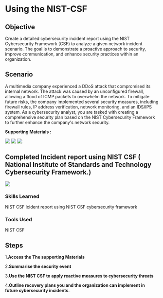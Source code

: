 # Using the NIST-CSF

## Objective

Create a detailed cybersecurity incident report using the NIST Cybersecurity Framework (CSF) to analyze a given network incident scenario. The goal is to demonstrate a proactive approach to security, improve communication, and enhance security practices within an organization.
 


## Scenario

A multimedia company experienced a DDoS attack that compromised its internal network. The attack was caused by an unconfigured firewall, allowing a flood of ICMP packets to overwhelm the network. To mitigate future risks, the company implemented several security measures, including firewall rules, IP address verification, network monitoring, and an IDS/IPS system. As a cybersecurity analyst, you are tasked with creating a comprehensive security plan based on the NIST Cybersecurity Framework to further enhance the company's network security.


**Supporting Materials :**

<a href="https://docs.google.com/document/d/1EnieOKYJyKGsVff5Gg-3-dVwrHrZ2m8Hig6tVpfKqyg/template/preview?resourcekey=0-eb5t-d69zTPLEGthIpVlXw"><img src="https://img.shields.io/badge/-GoogleDOC:Incident Report Template-FFFF?&style=for-the-badge&logo=Google&logoColor=white" /></a>
<a href="https://docs.google.com/document/d/15yCDbDCOAcJw-LTz2DeCA7UeLRfvsf176T6MA6ku6ok/template/preview"><img src="https://img.shields.io/badge/-GoogleDOC:Applying the NIST CSF-FFFF?&style=for-the-badge&logo=Google&logoColor=white" /></a>
<a href="https://docs.google.com/document/d/11eTIo1igTRFrY279DG9tHTO3tB3bugSGyknZxsvY5vI/template/preview?resourcekey=0-97MA-eOwoGtqcfqky0vjmg"><img src="https://img.shields.io/badge/-GoogleDOC:Incident report analysis - Example-FFFF?&style=for-the-badge&logo=Google&logoColor=white" /></a>

## Completed Incident report using NIST CSF ( National Institute of Standards and Technology Cybersecurity Framework.) 

<a href="https://docs.google.com/document/d/1C3dZHBvAucSsKlSGIO55yAS2ITmCHBu5dMciolH9Vls/edit?usp=sharing"><img src="https://img.shields.io/badge/-GoogleDOCS:Incident report using NIST CSF-FFFF?&style=for-the-badge&logo=Google&logoColor=white" /></a>



### Skills Learned

NIST CSF
Icident report using NIST CSF
cybersecurity framework



### Tools Used

NIST CSF

## Steps

1.**Access the The supporting Materials** 

2.**Summarise the security event**

3.**Use the NIST CSF to apply reactive measures to cybersecurity threats**

4.**Outline recovery plans you and the organization can implement in future cybersecurity incidents.**
